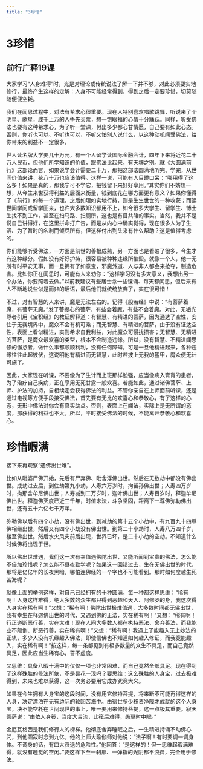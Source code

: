 ```yaml
---
title: "3珍惜"
---
```


# 3珍惜

## 前行广释19课

大家学习“人身难得”时，光是对理论或传统说法了解一下并不够，对此必须要实地修行，最终产生这样的定解：人身不可能经常得到，得到之后一定要珍惜，切莫随随便便空耗。

我们在闻思过程中，对法有希求心很重要。现在人特别喜欢唱歌跳舞，听说来了个明星、歌星，成千上万的人争先买票，想一饱眼福的心情十分踊跃。同样，听受佛法也要有这种希求心，为了听一堂课，付出多少都心甘情愿，自己要有如此心态。否则，你听也可以、不听也可以，不听又怕别人说什么，以这种动机闻受佛法，给你带来的利益不一定很多。

世人读名牌大学要几十万元，有一个人留学读国际金融会计，四年下来将近花二十万人民币，但他们所学知识的价值，跟佛法比起来，有天壤之别。就《大圆满前行》这部论而言，如果说学会计需要二十万，那把这部法圆满地听完、学完，从世间价值来讲，花八十万也应该值得。这样一说，可能有人目瞪口呆：“哪用得了这么多！如果是真的，那我宁可不学它，把钱留下来好好享用。”其实你们不妨想一想，从今生来世获得利益的层面来衡量，钱到底花在哪方面更有意义？如果你懂得了《前行》的每一个道理，之后如理如实地行持，则是生生世世的一种收获；而读世间学问或留学回来，也许大多数知识都用不上，如今很多大学生、留学生、博士生找不到工作，甚至在扫马路、扫厕所，这也是有目共睹的事实。当然，我并不是说自己讲得好，在这里拼命打广告，而是从内心中确实觉得，现在很多人为了生活、为了暂时的名利而倾尽所有，但这样付出到头来有什么帮助？这是值得考虑的。

你们能够听受佛法，一方面是前世的善根成熟，另一方面也是看破了很多，今生才有这种缘分。假如没有好好护持，很容易被种种违缘所摧毁。就像一个人，他一无所有时平安无事，而一旦拥有了如意宝，邪魔外道、人与非人都会来抢夺，制造危害。比如你正在闻思时，可能有人来劝你：“这样学习没有多大意义，我想出另一个办法，你要照着去做。”以前我建议有些居士念一些课诵、每天都闻思，但后来有人不断地说些似是而非的话语，最后他们就统统放弃了，实在很可惜！

不过，对有智慧的人来讲，魔是无法左右的。记得《般若经》中说：“有菩萨着魔，有菩萨无魔。”发了菩提心的菩萨，有些会着魔，有些不会着魔。对此，无垢光尊者引用《宝积经》的教证解释道：有智慧、有精进的菩萨，因为通达了空性，安住于无我境界中，魔众不会有机可乘；而无智慧、有精进的菩萨，由于没有证达空性，表面上看似精进，实则希求自我利益，对此魔众可侵扰损害；无智慧、无精进的菩萨，是魔众最欢喜的类型，根本不会制造违缘。所以，没有智慧、不精进闻思修的懈怠者，做什么事都顺顺利利，没有任何障碍，可是一旦他精进起来，各种违缘往往此起彼伏，这说明他有精进而无智慧，此时若披上无我的盔甲，魔众便无计可施了。

因此，大家现在听课，不要像为了生计而上班那样勉强，应当像病入膏肓的患者，为了治疗自己疾病，正在享用无死甘露一般欢喜。若能如此，通过诸佛菩萨、上师、护法的加持，自相续定会获得佛法的利益。不管你亲自在上师面前听课，还是通过电视等方便手段接受佛法，首先要有无比的欢喜心和恭敬心，有了这样的心态，无形中佛法对你会有真实助益。否则，表面上在闻法，实际上是无所谓的态度，那获得的利益也不大。所以，平时接受佛法的时候，不能离开恭敬心和欢喜心。

# 珍惜暇满

接下来再观察“遇佛出世难”。

比如从毗婆尸佛开始，先后有尸弃佛、毗舍浮佛出世。然后在无数劫中都没有佛出世。成劫过去后，到住劫第九小劫，人寿六万岁时，拘留孙佛出世；人寿四万岁时，拘那含牟尼佛出世；人寿减到二万岁时，迦叶佛出世；人寿百岁时，释迦牟尼佛出世。释迦佛灭度已近三千年，时值末法，斗争坚固，距离下一尊佛弥勒佛出世，还有五十六亿七千万年。

弥勒佛以后有四个小劫，没有佛出世，到减劫的第十五个小劫中，有九百九十四尊佛相继出世，然后又有四个小劫没有佛出世。到第二十小劫时，人寿八万四千岁，楼至佛出世。然后水火风灾前后出现，世界已坏，是二十小劫的空劫。不知道什么时候佛将出现于世。

所以佛出世难遇，我们这一次有幸值遇佛陀出世，又能听闻到宝贵的佛法，怎么能不倍加珍惜呢？怎么能不昼夜勤学呢？如果这一回错过去，生在无佛出世的时代，那将是亿亿年的长夜黑暗，哪怕连佛经的一个字也不可能看到。那时如何度越生死苦海呢？

就像上面的举例这样，对自己已经拥有的十种圆满，每一种都这样思维：“稀有啊！人身这样难得，绝大多数的众生都只得到恶趣和天人、阿修罗的身，我这次得人身实在稀有啊！”又想：“稀有啊！佛陀出世极难值遇，大多数时间都无佛出世，我有幸生在释迦佛出世的时代，又遇到佛的正法，实在稀有啊！”又想：“稀有啊！行正道断恶行善，实在太难！现在人间大多数人都在执持恶法、舍弃善法，而我能业不颠倒、断恶行善，实在稀有啊！”又想：“稀有啊！我遇上了能趣入无上妙法的正轨，多少人没有机缘趣入佛法，即使信佛也不知道如何趣入修证，而我竟能趣入，实在稀有啊！”按这样，每一条都见到有极多数量的众生不具足，而自己竟然具足，因此应当生稀有心，誓不虚度。

又思维：具备八暇十满中的仅仅一项也非常困难，而自己竟然全部具足。现在得到了这样殊胜的修法所依，不是昙花一现吗？要思维：这么殊胜的人身宝，过去极难得到，未来也难以获得，这一次务必要用它成办究竟大义。

如果在今生拥有人身宝的这段时间，没有用它修持菩提，将来断不可能再得这样的人身，决定漂泊在无有边际的轮回苦海中。由宿世多少积资净障才成就的这个人身宝，决不能空耗在世间现世的事上，唯一要用来修持菩提，这一点极其重要。寂天菩萨说：“由依人身筏，当度大苦流，此筏后难得，愚莫时中眠。”

金厄瓦格西是我们修行人的榜样。他彻底舍弃睡眠之后，一生精进持诵不动佛心咒，到他圆寂时念到九亿。他的上师大瑜伽师对他说：“法子啊！有时要调一调身体。不调身的话，有四大衰退的危险性。”他回答：“是这样的！但一思维起暇满难得，就没有睡觉的空闲。”要这样下至一刹那、一弹指的光阴都不浪费，完全用于修法。
